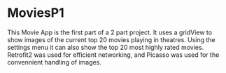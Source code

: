 # MoviesP1

This Movie App is the first part of a 2 part project. It uses a gridView to show images of the current top 20 movies playing in theatres.  Using the settings menu it can also show the top 20 most highly rated movies. Retrofit2 was used for efficient networking, and Picasso was used for the convennient handling of images. 
